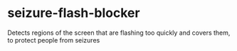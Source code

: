 # seizure-flash-blocker
Detects regions of the screen that are flashing too quickly and covers them, to protect people from seizures
